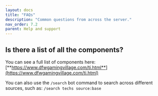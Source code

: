 ```yaml
---
layout: docs
title: "FAQs"
description: "Common questions from across the server."
nav_order: 7.2
parent: Help and support
---
```


## Is there a list of all the components?

You can see a full list of components here: [**https://www.dfwgamingvillage.com/ti.html**](https://www.dfwgamingvillage.com/ti.html)


You can also use the `/search` bot command to search across different sources, such as: `/search techs source:base`
